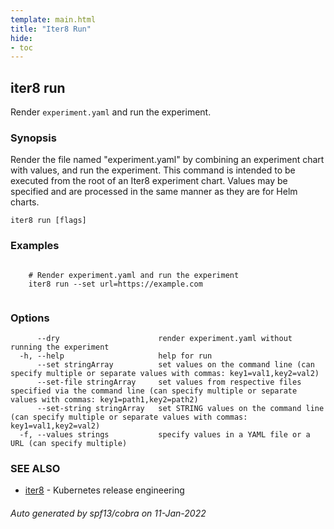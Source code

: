 ```yaml
---
template: main.html
title: "Iter8 Run"
hide:
- toc
---
```


## iter8 run

Render `experiment.yaml` and run the experiment.

### Synopsis


Render the file named "experiment.yaml" by combining an experiment chart with values, and run the experiment. This command is intended to be executed from the root of an Iter8 experiment chart. Values may be specified and are processed in the same manner as they are for Helm charts.

```
iter8 run [flags]
```

### Examples

```

	# Render experiment.yaml and run the experiment
	iter8 run --set url=https://example.com
	
```

### Options

```
      --dry                      render experiment.yaml without running the experiment
  -h, --help                     help for run
      --set stringArray          set values on the command line (can specify multiple or separate values with commas: key1=val1,key2=val2)
      --set-file stringArray     set values from respective files specified via the command line (can specify multiple or separate values with commas: key1=path1,key2=path2)
      --set-string stringArray   set STRING values on the command line (can specify multiple or separate values with commas: key1=val1,key2=val2)
  -f, --values strings           specify values in a YAML file or a URL (can specify multiple)
```

### SEE ALSO

* [iter8](iter8.md)	 - Kubernetes release engineering

###### Auto generated by spf13/cobra on 11-Jan-2022
